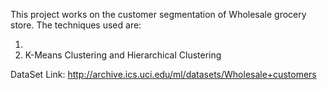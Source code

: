 
This project works on the customer segmentation of Wholesale grocery store. The techniques used are:

1) 
2) K-Means Clustering and Hierarchical Clustering


DataSet Link:
http://archive.ics.uci.edu/ml/datasets/Wholesale+customers
